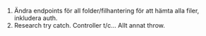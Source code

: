 1. Ändra endpoints för all folder/filhantering för att hämta alla filer, inkludera auth.
2. Research try catch. Controller t/c... Allt annat throw.
